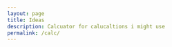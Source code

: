 ```yaml
---
layout: page
title: Ideas
description: Calcuator for calucaltions i might use
permalink: /calc/
---
```

